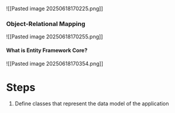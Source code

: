 ![[Pasted image 20250618170225.png]]
### Object-Relational Mapping
![[Pasted image 20250618170255.png]]

#### What is Entity Framework Core?
![[Pasted image 20250618170354.png]]

#  Steps
1. Define classes that represent the data model of the application

